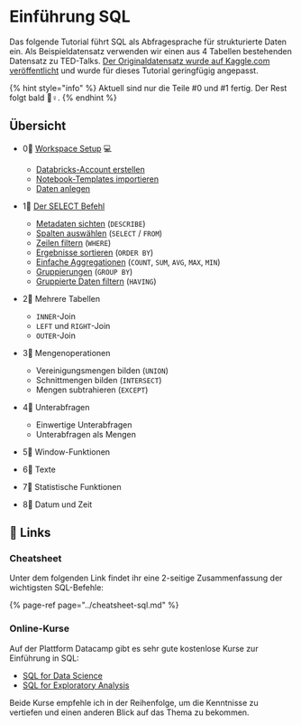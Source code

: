 # Einführung SQL

Das folgende Tutorial führt SQL als Abfragesprache für strukturierte Daten ein. Als Beispieldatensatz verwenden wir einen aus 4 Tabellen bestehenden Datensatz zu TED-Talks. [Der Originaldatensatz wurde auf Kaggle.com veröffentlicht](https://www.kaggle.com/goweiting/ted-talks-transcript) und wurde für dieses Tutorial geringfügig angepasst.

{% hint style="info" %}
Aktuell sind nur die Teile \#0 und \#1 fertig. Der Rest folgt bald 👷♀.
{% endhint %}

## Übersicht

* 0⃣ [Workspace Setup](0-workspace-setup.md) 💻 
  * [Databricks-Account erstellen](0-workspace-setup.md#databricks-account-erstellen)
  * [Notebook-Templates importieren](0-workspace-setup.md#notebook-templates-importieren)
  * [Daten anlegen](0-workspace-setup.md#daten-anlegen) 
* 1⃣ [Der SELECT Befehl](1-der-select-befehl/)
  * [Metadaten sichten](1-der-select-befehl/metadaten-sichten.md) \(`DESCRIBE`\)
  * [Spalten auswählen](1-der-select-befehl/spalten-auswaehlen.md) \(`SELECT` / `FROM`\)
  * [Zeilen filtern](1-der-select-befehl/zeilen-filtern.md) \(`WHERE`\)
  * [Ergebnisse sortieren](1-der-select-befehl/ergebnisse-sortieren.md) \(`ORDER BY`\)
  * [Einfache Aggregationen](1-der-select-befehl/einfache-aggregationen.md) \(`COUNT`, `SUM`, `AVG`, `MAX`, `MIN`\)
  * [Gruppierungen](1-der-select-befehl/gruppierungen.md) \(`GROUP BY`\)
  * [Gruppierte Daten filtern](1-der-select-befehl/gruppierte-daten-filtern.md) \(`HAVING`\) 
* 2⃣ Mehrere Tabellen
  * `INNER`-Join
  * `LEFT` und `RIGHT`-Join
  * `OUTER`-Join 
* 3⃣ Mengenoperationen

  * Vereinigungsmengen bilden \(`UNION`\)
  * Schnittmengen bilden \(`INTERSECT`\)
  * Mengen subtrahieren \(`EXCEPT`\)

* 4⃣ Unterabfragen
  * Einwertige Unterabfragen
  * Unterabfragen als Mengen 
* 5⃣ Window-Funktionen
* 6⃣ Texte
* 7⃣ Statistische Funktionen
* 8⃣ Datum und Zeit

## 🔗 Links

### Cheatsheet

Unter dem folgenden Link findet ihr eine 2-seitige Zusammenfassung der wichtigsten SQL-Befehle: 

{% page-ref page="../cheatsheet-sql.md" %}

### Online-Kurse

Auf der Plattform Datacamp gibt es sehr gute kostenlose Kurse zur Einführung in SQL:

* [SQL for Data Science](https://campus.datacamp.com/courses/intro-to-sql-for-data-science)
* [SQL for Exploratory Analysis](https://campus.datacamp.com/courses/sql-for-exploratory-data-analysis/)

Beide Kurse empfehle ich in der Reihenfolge, um die Kenntnisse zu vertiefen und einen anderen Blick auf das Thema zu bekommen.

